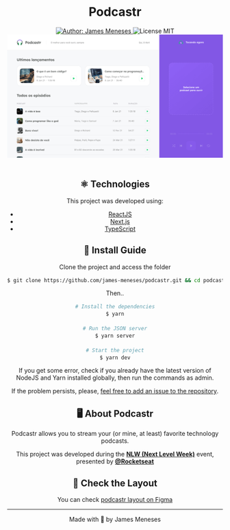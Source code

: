 <div align="center">
    <h1>Podcastr</h1>
    <a href="https://james-meneses.github.io" target="_blank">
  <div style="margin-bottom:1rem"><img src="https://img.shields.io/badge/author-james--meneses-6F48C9" alt="Author: James Meneses">
  </a>
  <img  src="https://img.shields.io/badge/license-MIT-%236F48C9" alt="License MIT"><div/>
    <img alt="Home do Podcastr - Web app em React e NextJS para reprodução de podcasts" title="Podcastr - o melhor conteúdo para você" src="https://github.com/james-meneses/podcastr/blob/main/podcastr-home.png" />
</div>

<br>


## ⚛️ Technologies

This project was developed using:

- [ReactJS](https://reactjs.org)
- [Next.js](https://nextjs.org/)
- [TypeScript](https://www.typescriptlang.org/)

## 🚀 Install Guide

Clone the project and access the folder

```bash
$ git clone https://github.com/james-meneses/podcastr.git && cd podcastr
```

Then..
```bash
# Install the dependencies
$ yarn

# Run the JSON server
$ yarn server

# Start the project
$ yarn dev
```
If you get some error, check if you already have the latest version of NodeJS and Yarn installed globally, then run the commands as admin.

If the problem persists, please, [feel free to add an issue to the repository](https://github.com/james-meneses/podcastr/issues). 

## 🖥️ About Podcastr

Podcastr allows you to stream your (or mine, at least) favorite technology podcasts.

This project was developed during the **[NLW (Next Level Week)]((https://nextlevelweek.com/))** event, presented by **[@Rocketseat](https://github.com/Rocketseat)**

## 📐 Check the Layout

You can check [podcastr layout on Figma](https://www.figma.com/file/UwFEntsHpHYJlHNQAQr4gA/Podcastr?node-id=160%3A2761) 


---

<p align="center">Made with 🧡 by James Meneses</p>